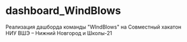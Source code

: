 # dashboard_WindBlows
Реализация дашборда команды "WIndBlows" на Совместный хакатон НИУ ВШЭ – Нижний Новгород и Школы-21

